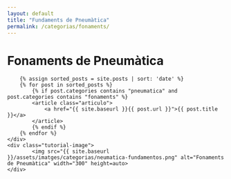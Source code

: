 ```yaml
---
layout: default
title: "Fundaments de Pneumàtica"
permalink: /categorias/fonaments/
---
```


<link rel="stylesheet" href="{{ '/assets/css/categories.css' | relative_url }}">

<div class="tutorial-container">
    <div class="tutorial-content">
            <h1>Fonaments de Pneumàtica</h1>

        {% assign sorted_posts = site.posts | sort: 'date' %}
        {% for post in sorted_posts %}
            {% if post.categories contains "pneumatica" and post.categories contains "fonaments" %}
            <article class="articulo">
                <a href="{{ site.baseurl }}{{ post.url }}">{{ post.title }}</a>
            </article>
            {% endif %}
        {% endfor %}
    </div>
    <div class="tutorial-image">
            <img src="{{ site.baseurl }}/assets/imatges/categorias/neumatica-fundamentos.png" alt="Fonaments de Pneumàtica" width="300" height=auto>
    </div>
</div>

